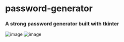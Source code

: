 # password-generator

### A strong password generator built with tkinter

![image](https://user-images.githubusercontent.com/107812973/182092829-a3431958-77b1-4e2b-acb5-bc9a881c771a.png)
![image](https://user-images.githubusercontent.com/107812973/182092844-1bc2667f-b5c6-4cfa-993c-26035e5f3b81.png)
